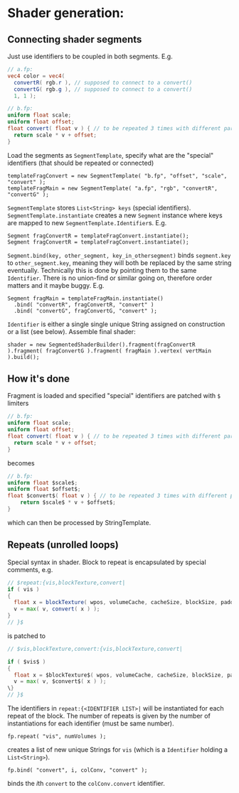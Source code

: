 
Shader generation:
==================


Connecting shader segments
--------------------------
Just use identifiers to be coupled in both segments. E.g.

```glsl
// a.fp:
vec4 color = vec4(
  convertR( rgb.r ), // supposed to connect to a convert()
  convertG( rgb.g ), // supposed to connect to a convert()
  1, 1 );
```

```glsl
// b.fp:
uniform float scale;
uniform float offset;
float convert( float v ) { // to be repeated 3 times with different parameters
  return scale * v + offset;
}
```

Load the segments as `SegmentTemplate`, specify what are the "special" identifiers (that should be repeated or connected)
```
templateFragConvert = new SegmentTemplate( "b.fp", "offset", "scale", "convert" );
templateFragMain = new SegmentTemplate( "a.fp", "rgb", "convertR", "convertG" );
```

`SegmentTemplate` stores `List<String> keys` (special identifiers).
`SegmentTemplate.instantiate` creates a new `Segment` instance where keys are mapped to new `SegmentTemplate.Identifier`s.
E.g.
```
Segment fragConvertR = templateFragConvert.instantiate();
Segment fragConvertR = templateFragConvert.instantiate();
```

`Segment.bind(key, other_segment, key_in_othersegment)` binds `segment.key` to `other_segment.key`, meaning they will both be replaced by the same string eventually.
Technically this is done by pointing them to the same `Identifier`. There is no union-find or similar going on, therefore order matters and it maybe buggy.
E.g.
```
Segment fragMain = templateFragMain.instantiate()
  .bind( "convertR", fragConvertR, "convert" )
  .bind( "convertG", fragConvertG, "convert" );
```
`Identifier` is either a single single unique String assigned on construction or a list (see below).
Assemble final shader:
```
shader = new SegmentedShaderBuilder().fragment(fragConvertR ).fragment( fragConvertG ).fragment( fragMain ).vertex( vertMain ).build();
```

How it's done
-------------
Fragment is loaded and specified "special" identifiers are patched with `$` limiters
```glsl
// b.fp:
uniform float scale;
uniform float offset;
float convert( float v ) { // to be repeated 3 times with different parameters
  return scale * v + offset;
}
```
becomes
```glsl
// b.fp:
uniform float $scale$;
uniform float $offset$;
float $convert$( float v ) { // to be repeated 3 times with different parameters
	return $scale$ * v + $offset$;
}
```
which can then be processed by StringTemplate.




Repeats (unrolled loops)
------------------------
Special syntax in shader. Block to repeat is encapsulated by special comments, e.g.
```glsl
// $repeat:{vis,blockTexture,convert|
if ( vis )
{
  float x = blockTexture( wpos, volumeCache, cacheSize, blockSize, paddedBlockSize, cachePadOffset );
  v = max( v, convert( x ) );
}
// }$
```
is patched to
```glsl
// $vis,blockTexture,convert:{vis,blockTexture,convert|

if ( $vis$ )
{
  float x = $blockTexture$( wpos, volumeCache, cacheSize, blockSize, paddedBlockSize, cachePadOffset );
  v = max( v, $convert$( x ) );
\}
// }$
```

The identifiers in `repeat:{<IDENTIFIER LIST>|` will be instantiated for each repeat of the block.
The number of repeats is given by the number of instantiations for each identifier (must be same number).
```
fp.repeat( "vis", numVolumes );
```
creates a list of new unique Strings for `vis` (which is a `Identifier` holding a `List<String>`).
```
fp.bind( "convert", i, colConv, "convert" );
```
binds the *i*th `convert` to the `colConv.convert` identifier.
